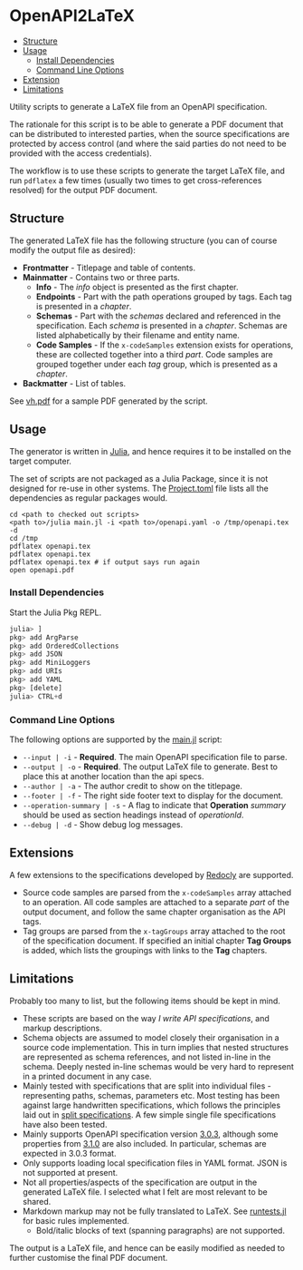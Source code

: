 # OpenAPI2LaTeX
* [Structure](#structure)
* [Usage](#usage)
  * [Install Dependencies](#install-dependencies)
  * [Command Line Options](#command-line-options)
* [Extension](#extensions)
* [Limitations](#limitations)

Utility scripts to generate a LaTeX file from an OpenAPI specification.

The rationale for this script is to be able to generate a PDF document that can be distributed to interested
parties, when the source specifications are protected by access control (and where the said parties do not need to
be provided with the access credentials).

The workflow is to use these scripts to generate the target LaTeX file, and run `pdflatex` a few times (usually
two times to get cross-references resolved) for the output PDF document.

## Structure
The generated LaTeX file has the following structure (you can of course modify the output file as desired):

* **Frontmatter** - Titlepage and table of contents.
* **Mainmatter** - Contains two or three parts.
  * **Info** - The *info* object is presented as the first chapter. 
  * **Endpoints** - Part with the path operations grouped by tags. Each tag is presented in a *chapter*.
  * **Schemas** - Part with the *schemas* declared and referenced in the specification.  Each *schema* is presented in a
    *chapter*.  Schemas are listed alphabetically by their filename and entity name.
  * **Code Samples** - If the `x-codeSamples` extension exists for operations, these are collected together into a third
    *part*.  Code samples are grouped together under each *tag* group, which is presented as a *chapter*.
* **Backmatter** - List of tables.

See [vh.pdf](vh.pdf) for a sample PDF generated by the script.

## Usage
The generator is written in [Julia](https://julialang.org/), and hence requires it to be installed on the target computer.

The set of scripts are not packaged as a Julia Package, since it is not designed for re-use in other systems.  The
[Project.toml](Project.toml) file lists all the dependencies as regular packages would.

```shell
cd <path to checked out scripts>
<path to>/julia main.jl -i <path to>/openapi.yaml -o /tmp/openapi.tex -d
cd /tmp
pdflatex openapi.tex
pdflatex openapi.tex
pdflatex openapi.tex # if output says run again
open openapi.pdf
```

### Install Dependencies

Start the Julia Pkg REPL.

```julia
julia> ]
pkg> add ArgParse
pkg> add OrderedCollections
pkg> add JSON
pkg> add MiniLoggers
pkg> add URIs
pkg> add YAML
pkg> [delete]
julia> CTRL+d
```

### Command Line Options
The following options are supported by the [main.jl](main.jl) script:

* `--input | -i` - **Required**. The main OpenAPI specification file to parse.
* `--output | -o` - **Required**. The output LaTeX file to generate.  Best to place this at another location than the api specs.
* `--author | -a` - The author credit to show on the titlepage.
* `--footer | -f` - The right side footer text to display for the document.
* `--operation-summary | -s` - A flag to indicate that **Operation** *summary* should be used as section headings instead of *operationId*.
* `--debug | -d` - Show debug log messages.

## Extensions
A few extensions to the specifications developed by [Redocly](https://redocly.com/) are supported. 

* Source code samples are parsed from the `x-codeSamples` array attached to an operation.  All code samples are attached
  to a separate *part* of the output document, and follow the same chapter organisation as the API tags.
* Tag groups are parsed from the `x-tagGroups` array attached to the root of the specification document.  If specified
  an initial chapter **Tag Groups** is added, which lists the groupings with links to the **Tag** chapters.

## Limitations
Probably too many to list, but the following items should be kept in mind.

* These scripts are based on the way *I write API specifications*, and markup descriptions.
* Schema objects are assumed to model closely their organisation in a source code implementation.  This in turn implies
  that nested structures are represented as schema references, and not listed in-line in the schema.  Deeply nested in-line
  schemas would be very hard to represent in a printed document in any case.
* Mainly tested with specifications that are split into individual files - representing paths, schemas, parameters etc.
  Most testing has been against large handwritten specifications, which follows the principles laid
  out in [split specifications](https://davidgarcia.dev/posts/how-to-split-open-api-spec-into-multiple-files/).  A few
  simple single file specifications have also been tested.
* Mainly supports OpenAPI specification version [3.0.3](https://spec.openapis.org/oas/v3.0.3), although some properties
  from [3.1.0](https://spec.openapis.org/oas/latest.html) are also included.  In particular, schemas are expected in
  3.0.3 format.
* Only supports loading local specification files in YAML format.  JSON is not supported at present.
* Not all properties/aspects of the specification are output in the generated LaTeX file.  I selected what I felt are
  most relevant to be shared.
* Markdown markup may not be fully translated to LaTeX.  See [runtests.jl](runtests.jl) for basic rules implemented.
  * Bold/italic blocks of text (spanning paragraphs) are not supported.

The output is a LaTeX file, and hence can be easily modified as needed to further customise the final PDF document.